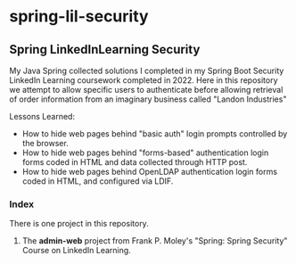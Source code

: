 # spring-lil-security

## Spring LinkedInLearning Security

My Java Spring collected solutions I completed in my Spring Boot Security LinkedIn Learning coursework completed in 2022. 
Here in this repository we attempt to allow specific users to authenticate before allowing retrieval of order information 
from an imaginary business called "Landon Industries"

Lessons Learned: 

- How to hide web pages behind "basic auth" login prompts controlled by the browser. 
- How to hide web pages behind "forms-based" authentication login forms coded in HTML and data collected through HTTP post.
- How to hide web pages behind OpenLDAP authentication login forms coded in HTML, and configured via LDIF. 

### Index

There is one project in this repository.

1. The **admin-web** project from Frank P. Moley's "Spring: Spring Security" Course on LinkedIn Learning.
